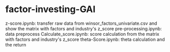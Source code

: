 # factor-investing-GAI
z-score.ipynb: transfer raw data from winsor_factors_univariate.csv and show the matrix with factors and industry's z_score
pre-processing.ipynb: data preprocess 
Calculate_score.ipynb: score calculation from the matrix with factors and industry's z_score
theta-Score.ipynb: theta calculation and the return 
